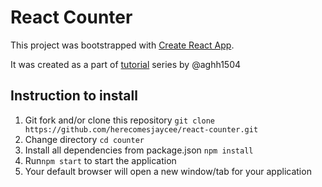 # React Counter

This project was bootstrapped with [Create React App](https://github.com/facebookincubator/create-react-app).

It was created as a part of [tutorial](https://medium.com/@aghh1504/2-increment-and-decrease-number-onclick-react-5767b765103c) series by @aghh1504

## Instruction to install
1) Git fork and/or clone this repository `git clone https://github.com/herecomesjaycee/react-counter.git`
2) Change directory `cd counter`
3) Install all dependencies from package.json `npm install`
4) Run`npm start` to start the application
5) Your default browser will open a new window/tab for your application 

